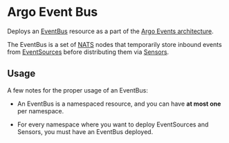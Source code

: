 # Argo Event Bus

Deploys an [EventBus](https://argoproj.github.io/argo-events/concepts/eventbus/) resource as a part of
the [Argo Events architecture](https://argoproj.github.io/argo-events/concepts/architecture/).

The EventBus is a set of [NATS](https://nats.io/) nodes that temporarily store inbound events
from [EventSources](https://argoproj.github.io/argo-events/concepts/event_source/) before
distributing them via [Sensors](https://argoproj.github.io/argo-events/concepts/sensor/).

## Usage

A few notes for the proper usage of an EventBus:

- An EventBus is a namespaced resource, and you can have **at most one** per namespace.

- For every namespace where you want to deploy EventSources and Sensors, you must have
an EventBus deployed.

